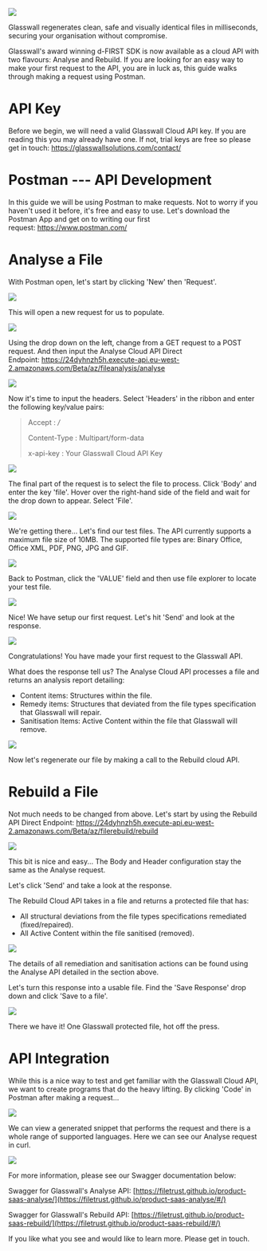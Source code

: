 ﻿![](static/img/docs/guides/postman-rebuild/img/Rebuild_Postman_1.png)

Glasswall regenerates clean, safe and visually identical files in milliseconds, securing your organisation without compromise.

Glasswall's award winning d-FIRST SDK is now available as a cloud API with two flavours: Analyse and Rebuild. If you are looking for an easy way to make your first request to the API, you are in luck as, this guide walks through making a request using Postman.

API Key
=======

Before we begin, we will need a valid Glasswall Cloud API key. If you are reading this you may already have one. If not, trial keys are free so please get in touch: <https://glasswallsolutions.com/contact/>

Postman --- API Development
=========================

In this guide we will be using Postman to make requests. Not to worry if you haven't used it before, it's free and easy to use. Let's download the Postman App and get on to writing our first request: <https://www.postman.com/>

Analyse a File
==============

With Postman open, let's start by clicking 'New' then 'Request'.

![](static/img/docs/guides/postman-rebuild/img/Rebuild_Postman_2.png)

This will open a new request for us to populate.

![](static/img/docs/guides/postman-rebuild/img/Rebuild_Postman_3.png)

Using the drop down on the left, change from a GET request to a POST request. And then input the Analyse Cloud API Direct Endpoint: <https://24dyhnzh5h.execute-api.eu-west-2.amazonaws.com/Beta/az/fileanalysis/analyse>

![](static/img/docs/guides/postman-rebuild/img/Rebuild_Postman_4.png)

Now it's time to input the headers. Select 'Headers' in the ribbon and enter the following key/value pairs:

> Accept : */*
>
> Content-Type : Multipart/form-data
>
> x-api-key : Your Glasswall Cloud API Key

![](static/img/docs/guides/postman-rebuild/img/Rebuild_Postman_5.png)

The final part of the request is to select the file to process. Click 'Body' and enter the key 'file'. Hover over the right-hand side of the field and wait for the drop down to appear. Select 'File'.

![](static/img/docs/guides/postman-rebuild/img/Rebuild_Postman_6.png)

We're getting there... Let's find our test files. The API currently supports a maximum file size of 10MB. The supported file types are: Binary Office, Office XML, PDF, PNG, JPG and GIF.

![](static/img/docs/guides/postman-rebuild/img/Rebuild_Postman_7.png)

Back to Postman, click the 'VALUE' field and then use file explorer to locate your test file.

![](static/img/docs/guides/postman-rebuild/img/Rebuild_Postman_8.png)

Nice! We have setup our first request. Let's hit 'Send' and look at the response.

![](static/img/docs/guides/postman-rebuild/img/Rebuild_Postman_9.png)

Congratulations! You have made your first request to the Glasswall API.

What does the response tell us? The Analyse Cloud API processes a file and returns an analysis report detailing:

-   Content items: Structures within the file.
-   Remedy items: Structures that deviated from the file types specification that Glasswall will repair.
-   Sanitisation Items: Active Content within the file that Glasswall will remove.

![](static/img/docs/guides/postman-rebuild/img/Rebuild_Postman_10.png)

Now let's regenerate our file by making a call to the Rebuild cloud API.

Rebuild a File
==============

Not much needs to be changed from above. Let's start by using the Rebuild API Direct Endpoint: <https://24dyhnzh5h.execute-api.eu-west-2.amazonaws.com/Beta/az/filerebuild/rebuild>

![](static/img/docs/guides/postman-rebuild/img/Rebuild_Postman_11.png)

This bit is nice and easy... The Body and Header configuration stay the same as the Analyse request.

Let's click 'Send' and take a look at the response.

The Rebuild Cloud API takes in a file and returns a protected file that has:

-   All structural deviations from the file types specifications remediated (fixed/repaired).
-   All Active Content within the file sanitised (removed).

![](static/img/docs/guides/postman-rebuild/img/Rebuild_Postman_12.png)

The details of all remediation and sanitisation actions can be found using the Analyse API detailed in the section above.

Let's turn this response into a usable file. Find the 'Save Response' drop down and click 'Save to a file'.

![](static/img/docs/guides/postman-rebuild/img/Rebuild_Postman_13.png)

There we have it! One Glasswall protected file, hot off the press.

API Integration
===============

While this is a nice way to test and get familiar with the Glasswall Cloud API, we want to create programs that do the heavy lifting. By clicking 'Code' in Postman after making a request...


![](static/img/docs/guides/postman-rebuild/img/Rebuild_Postman_14.png)

We can view a generated snippet that performs the request and there is a whole range of supported languages. Here we can see our Analyse request in curl.


![](static/img/docs/guides/postman-rebuild/img/Rebuild_Postman_15.png)

For more information, please see our Swagger documentation below:

Swagger for Glasswall's Analyse API: [https://filetrust.github.io/product-saas-analyse/](https://filetrust.github.io/product-saas-analyse/#/)

Swagger for Glasswall's Rebuild API: [https://filetrust.github.io/product-saas-rebuild/](https://filetrust.github.io/product-saas-rebuild/#/)

If you like what you see and would like to learn more. Please get in touch.